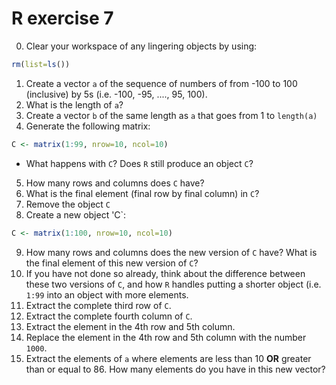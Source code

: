# R exercise 7

0. Clear your workspace of any lingering objects by using:
```R
rm(list=ls())
```
1. Create a vector `a` of the sequence of numbers of from -100 to 100 (inclusive) by 5s (i.e. -100, -95, ...., 95, 100).
2. What is the length of `a`?
3. Create a vector `b` of the same length as `a` that goes from 1 to `length(a)`
4. Generate the following matrix:
```R
C <- matrix(1:99, nrow=10, ncol=10)
```
  - What happens with `C`? Does `R` still produce an object `C`?
5. How many rows and columns does `C` have?
6. What is the final element (final row by final column) in `C`?  
7. Remove the object `C`
8. Create a new object 'C`:
```R
C <- matrix(1:100, nrow=10, ncol=10)
```
9. How many rows and columns does the new version of `C` have? What is the final element of this new version of `C`?
10. If you have not done so already, think about the difference between these two versions of `C`, and how `R` handles putting a shorter object (i.e. `1:99` into an object with more elements.
11. Extract the complete third row of `C`.
12. Extract the complete fourth column of `C`.
13. Extract the element in the 4th row and 5th column.
14. Replace the element in the 4th row and 5th column with the number `1000`.
15. Extract the elements of `a` where elements are less than 10 **OR** greater than or equal to 86. How many elements do you have in this new vector?
